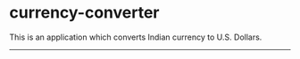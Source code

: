 # currency-converter
This is an application which converts Indian currency to U.S. Dollars.
******************************************************************************************************************************************
